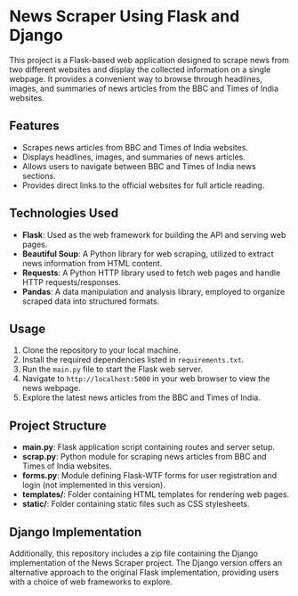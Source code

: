 # News Scraper Using Flask and Django

This project is a Flask-based web application designed to scrape news from two different websites and display the collected information on a single webpage. 
It provides a convenient way to browse through headlines, images, and summaries of news articles from the BBC and Times of India websites.

## Features
- Scrapes news articles from BBC and Times of India websites.
- Displays headlines, images, and summaries of news articles.
- Allows users to navigate between BBC and Times of India news sections.
- Provides direct links to the official websites for full article reading.

## Technologies Used
- **Flask**: Used as the web framework for building the API and serving web pages.
- **Beautiful Soup**: A Python library for web scraping, utilized to extract news information from HTML content.
- **Requests**: A Python HTTP library used to fetch web pages and handle HTTP requests/responses.
- **Pandas**: A data manipulation and analysis library, employed to organize scraped data into structured formats.

## Usage
1. Clone the repository to your local machine.
2. Install the required dependencies listed in `requirements.txt`.
3. Run the `main.py` file to start the Flask web server.
4. Navigate to `http://localhost:5000` in your web browser to view the news webpage.
5. Explore the latest news articles from the BBC and Times of India.

## Project Structure
- **main.py**: Flask application script containing routes and server setup.
- **scrap.py**: Python module for scraping news articles from BBC and Times of India websites.
- **forms.py**: Module defining Flask-WTF forms for user registration and login (not implemented in this version).
- **templates/**: Folder containing HTML templates for rendering web pages.
- **static/**: Folder containing static files such as CSS stylesheets.

## Django Implementation

Additionally, this repository includes a zip file containing the Django implementation of the News Scraper project. The Django version offers an alternative approach to the original Flask implementation, providing users with a choice of web frameworks to explore.

